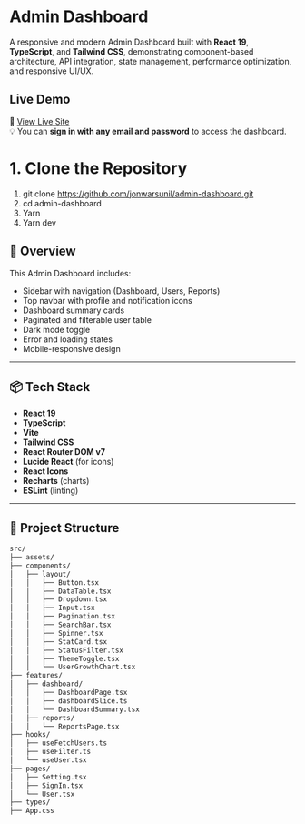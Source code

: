 # Admin Dashboard

A responsive and modern Admin Dashboard built with **React 19**, **TypeScript**, and **Tailwind CSS**, demonstrating component-based architecture, API integration, state management, performance optimization, and responsive UI/UX.

## Live Demo

🔗 [View Live Site](https://admin-dashboard-iota-rouge.vercel.app/)  
💡 You can **sign in with any email and password** to access the dashboard.

# 1. Clone the Repository

1. git clone https://github.com/jonwarsunil/admin-dashboard.git
2. cd admin-dashboard
3. Yarn
4. Yarn dev

## 📸 Overview

This Admin Dashboard includes:

- Sidebar with navigation (Dashboard, Users, Reports)
- Top navbar with profile and notification icons
- Dashboard summary cards
- Paginated and filterable user table
- Dark mode toggle
- Error and loading states
- Mobile-responsive design

---

## 📦 Tech Stack

- **React 19**
- **TypeScript**
- **Vite**
- **Tailwind CSS**
- **React Router DOM v7**
- **Lucide React** (for icons)
- **React Icons**
- **Recharts** (charts)
- **ESLint** (linting)

---

## 📁 Project Structure

```bash
src/
├── assets/
├── components/
│   ├── layout/
│   │   ├── Button.tsx
│   │   ├── DataTable.tsx
│   │   ├── Dropdown.tsx
│   │   ├── Input.tsx
│   │   ├── Pagination.tsx
│   │   ├── SearchBar.tsx
│   │   ├── Spinner.tsx
│   │   ├── StatCard.tsx
│   │   ├── StatusFilter.tsx
│   │   ├── ThemeToggle.tsx
│   │   └── UserGrowthChart.tsx
├── features/
│   ├── dashboard/
│   │   ├── DashboardPage.tsx
│   │   ├── dashboardSlice.ts
│   │   └── DashboardSummary.tsx
│   ├── reports/
│   │   └── ReportsPage.tsx
├── hooks/
│   ├── useFetchUsers.ts
│   ├── useFilter.ts
│   └── useUser.tsx
├── pages/
│   ├── Setting.tsx
│   ├── SignIn.tsx
│   └── User.tsx
├── types/
├── App.css




```
